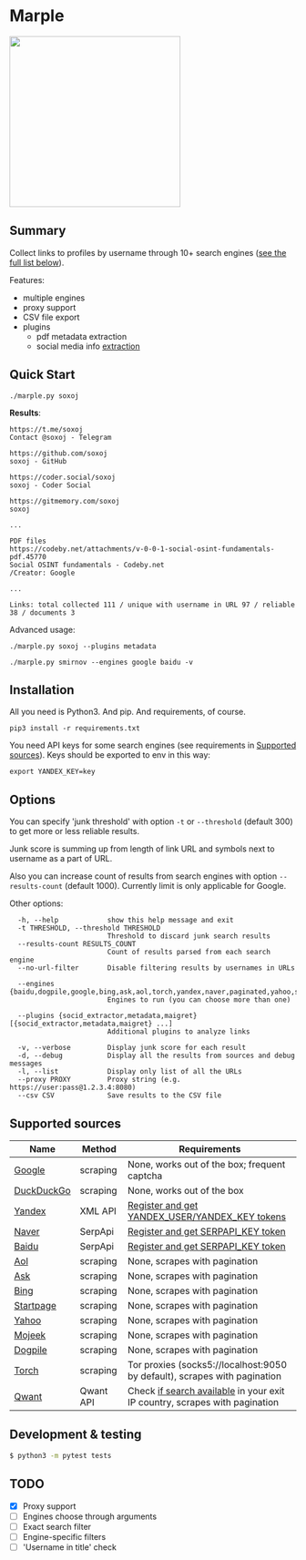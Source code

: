 # Marple

<p align="left">
  <p align="left">
    <img src="https://raw.githubusercontent.com/soxoj/marple/main/example.png" height="300"/>
  </p>
</p>


## Summary

Collect links to profiles by username through 10+ search engines ([see the full list below](#supported-sources)).

Features:
- multiple engines
- proxy support
- CSV file export
- plugins
  - pdf metadata extraction
  - social media info [extraction](socid_extractor)

## Quick Start

```
./marple.py soxoj
```

**Results**:
```
https://t.me/soxoj
Contact @soxoj - Telegram

https://github.com/soxoj
soxoj - GitHub

https://coder.social/soxoj
soxoj - Coder Social

https://gitmemory.com/soxoj
soxoj

...

PDF files
https://codeby.net/attachments/v-0-0-1-social-osint-fundamentals-pdf.45770
Social OSINT fundamentals - Codeby.net
/Creator: Google

...

Links: total collected 111 / unique with username in URL 97 / reliable 38 / documents 3
```

Advanced usage:
```
./marple.py soxoj --plugins metadata

./marple.py smirnov --engines google baidu -v
```

## Installation

All you need is Python3. And pip. And requirements, of course.

```
pip3 install -r requirements.txt
```

You need API keys for some search engines (see requirements in [Supported sources](#supported-sources)). Keys should be exported to env in this way:
```
export YANDEX_KEY=key
```

## Options

You can specify 'junk threshold' with option `-t` or `--threshold` (default 300) to get more or less reliable results.

Junk score is summing up from length of link URL and symbols next to username as a part of URL. 

Also you can increase count of results from search engines with option `--results-count` (default 1000). Currently limit is only applicable for Google.

Other options:
```
  -h, --help            show this help message and exit
  -t THRESHOLD, --threshold THRESHOLD
                        Threshold to discard junk search results
  --results-count RESULTS_COUNT
                        Count of results parsed from each search engine
  --no-url-filter       Disable filtering results by usernames in URLs

  --engines {baidu,dogpile,google,bing,ask,aol,torch,yandex,naver,paginated,yahoo,startpage,duckduckgo,qwant}
                        Engines to run (you can choose more than one)

  --plugins {socid_extractor,metadata,maigret} [{socid_extractor,metadata,maigret} ...]
                        Additional plugins to analyze links

  -v, --verbose         Display junk score for each result
  -d, --debug           Display all the results from sources and debug messages
  -l, --list            Display only list of all the URLs
  --proxy PROXY         Proxy string (e.g. https://user:pass@1.2.3.4:8080)
  --csv CSV             Save results to the CSV file
```

## Supported sources

| Name                | Method                                | Requirements      |
| ------------------- | --------------------------------------| ----------------- |
| [Google](http://google.com/)              | scraping                              | None, works out of the box; frequent captcha  |
| [DuckDuckGo](https://duckduckgo.com/)     | scraping                              | None, works out of the box                    |
| [Yandex](https://yandex.ru/)              | XML API                               | [Register and get YANDEX_USER/YANDEX_KEY tokens](https://github.com/fluquid/yandex-search)   |
| [Naver](https://www.naver.com/)           | SerpApi                               | [Register and get SERPAPI_KEY token](https://serpapi.com/)   |
| [Baidu](https://www.baidu.com/)           | SerpApi                               | [Register and get SERPAPI_KEY token](https://serpapi.com/)   |
| [Aol](https://search.aol.com/)            | scraping                              | None, scrapes with pagination  |
| [Ask](https://www.ask.com/)               | scraping                              | None, scrapes with pagination  |
| [Bing](https://www.bing.com/)             | scraping                              | None, scrapes with pagination  |
| [Startpage](https://www.startpage.com/)   | scraping                              | None, scrapes with pagination  |
| [Yahoo](https://yahoo.com/)               | scraping                              | None, scrapes with pagination  |
| [Mojeek](https://www.mojeek.com)          | scraping                              | None, scrapes with pagination  |
| [Dogpile](https://www.dogpile.com/)       | scraping                              | None, scrapes with pagination  |
| [Torch](http://torchdeedp3i2jigzjdmfpn5ttjhthh5wbmda2rr3jvqjg5p77c54dqd.onion)               | scraping                              | Tor proxies (socks5://localhost:9050 by default), scrapes with pagination  |
| [Qwant](https://www.qwant.com/)           | Qwant API                              | Check [if search available](https://www.qwant.com/) in your exit IP country, scrapes with pagination  |


## Development & testing

```sh
$ python3 -m pytest tests
```

## TODO

- [x] Proxy support
- [ ] Engines choose through arguments
- [ ] Exact search filter
- [ ] Engine-specific filters
- [ ] 'Username in title' check
